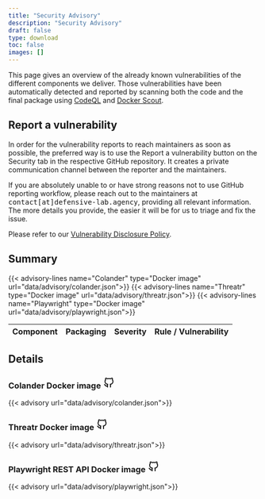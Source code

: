 ```yaml
---
title: "Security Advisory"
description: "Security Advisory"
draft: false
type: download
toc: false
images: []
---
```


<div class="col-md-12">
    <p>
        This page gives an overview of the already known vulnerabilities of the different components we deliver. Those vulnerabilities have been automatically detected and reported by scanning both the code and the final package using <a href="https://codeql.github.com/">CodeQL</a> and <a href="https://docs.docker.com/scout/">Docker Scout</a>.
    </p>
</div>
<div class="col-md-12">
    <h2 class="mb-0">Report a vulnerability</h2>
    <p>
    In order for the vulnerability reports to reach maintainers as soon as possible, the preferred way is to use the Report a vulnerability button on the Security tab in the respective GitHub repository. It creates a private communication channel between the reporter and the maintainers.
    </p>
    <p>
    If you are absolutely unable to or have strong reasons not to use GitHub reporting workflow, please reach out to the maintainers at <samp>contact[at]defensive-lab.agency</samp>, providing all relevant information. The more details you provide, the easier it will be for us to triage and fix the issue.
    </p>
    <p>
    Please refer to our <a href="/security/disclosure">Vulnerability Disclosure Policy</a>.
    </p>
</div>
<div class="col-md-12">
    <h2 class="mb-0">Summary</h2>
    <div class="table-responsive">
        <table class="table table-sm small">
            <thead>
                <tr>
                    <th>Component</th>
                    <th>Packaging</th>
                    <th>Severity</th>
                    <th>Rule / Vulnerability</th>
                </tr>
            </thead>
            <tbody>
                {{< advisory-lines name="Colander" type="Docker image" url="data/advisory/colander.json">}}
                {{< advisory-lines name="Threatr" type="Docker image" url="data/advisory/threatr.json">}}
                {{< advisory-lines name="Playwright" type="Docker image" url="data/advisory/playwright.json">}}
            </tbody>
        </table>
    </div>
</div>

<div class="col-md-12">
    <h2 class="mb-0">Details</h2>
</div>

<div class="col-md-12">
    <h3 class="mb-1">Colander Docker image <a href="https://github.com/PiRogueToolSuite/colander" target="_blank"><svg xmlns="http://www.w3.org/2000/svg" class="icon icon-tabler icon-tabler-brand-github" width="24" height="24" viewBox="0 0 24 24" stroke-width="2" stroke="currentColor" fill="none" stroke-linecap="round" stroke-linejoin="round"><path stroke="none" d="M0 0h24v24H0z" fill="none"></path><path d="M9 19c-4.3 1.4 -4.3 -2.5 -6 -3m12 5v-3.5c0 -1 .1 -1.4 -.5 -2c2.8 -.3 5.5 -1.4 5.5 -6a4.6 4.6 0 0 0 -1.3 -3.2a4.2 4.2 0 0 0 -.1 -3.2s-1.1 -.3 -3.5 1.3a12.3 12.3 0 0 0 -6.2 0c-2.4 -1.6 -3.5 -1.3 -3.5 -1.3a4.2 4.2 0 0 0 -.1 3.2a4.6 4.6 0 0 0 -1.3 3.2c0 4.6 2.7 5.7 5.5 6c-.6 .6 -.6 1.2 -.5 2v3.5"></path></svg></a></h3>
    {{< advisory url="data/advisory/colander.json">}}
</div>
<div class="col-md-12">
    <h3 class="mb-1">Threatr Docker image <a href="https://github.com/PiRogueToolSuite/threatr" target="_blank"><svg xmlns="http://www.w3.org/2000/svg" class="icon icon-tabler icon-tabler-brand-github" width="24" height="24" viewBox="0 0 24 24" stroke-width="2" stroke="currentColor" fill="none" stroke-linecap="round" stroke-linejoin="round"><path stroke="none" d="M0 0h24v24H0z" fill="none"></path><path d="M9 19c-4.3 1.4 -4.3 -2.5 -6 -3m12 5v-3.5c0 -1 .1 -1.4 -.5 -2c2.8 -.3 5.5 -1.4 5.5 -6a4.6 4.6 0 0 0 -1.3 -3.2a4.2 4.2 0 0 0 -.1 -3.2s-1.1 -.3 -3.5 1.3a12.3 12.3 0 0 0 -6.2 0c-2.4 -1.6 -3.5 -1.3 -3.5 -1.3a4.2 4.2 0 0 0 -.1 3.2a4.6 4.6 0 0 0 -1.3 3.2c0 4.6 2.7 5.7 5.5 6c-.6 .6 -.6 1.2 -.5 2v3.5"></path></svg></a></h3>
    {{< advisory url="data/advisory/threatr.json">}}
</div>
<div class="col-md-12">
    <h3 class="mb-1">Playwright REST API Docker image <a href="https://github.com/PiRogueToolSuite/playwright-rest-api" target="_blank"><svg xmlns="http://www.w3.org/2000/svg" class="icon icon-tabler icon-tabler-brand-github" width="24" height="24" viewBox="0 0 24 24" stroke-width="2" stroke="currentColor" fill="none" stroke-linecap="round" stroke-linejoin="round"><path stroke="none" d="M0 0h24v24H0z" fill="none"></path><path d="M9 19c-4.3 1.4 -4.3 -2.5 -6 -3m12 5v-3.5c0 -1 .1 -1.4 -.5 -2c2.8 -.3 5.5 -1.4 5.5 -6a4.6 4.6 0 0 0 -1.3 -3.2a4.2 4.2 0 0 0 -.1 -3.2s-1.1 -.3 -3.5 1.3a12.3 12.3 0 0 0 -6.2 0c-2.4 -1.6 -3.5 -1.3 -3.5 -1.3a4.2 4.2 0 0 0 -.1 3.2a4.6 4.6 0 0 0 -1.3 3.2c0 4.6 2.7 5.7 5.5 6c-.6 .6 -.6 1.2 -.5 2v3.5"></path></svg></a></h3>
    {{< advisory url="data/advisory/playwright.json">}}
</div>



